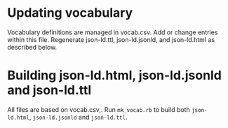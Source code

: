 # Updating vocabulary

Vocabulary definitions are managed in vocab.csv. Add or change entries within this file. Regenerate json-ld.ttl, json-ld.jsonld, and json-ld.html as described below.

# Building json-ld.html, json-ld.jsonld and json-ld.ttl

All files are based on vocab.csv,. Run `mk_vocab.rb` to build both `json-ld.html`, `json-ld.jsonld` and `json-ld.ttl`.
